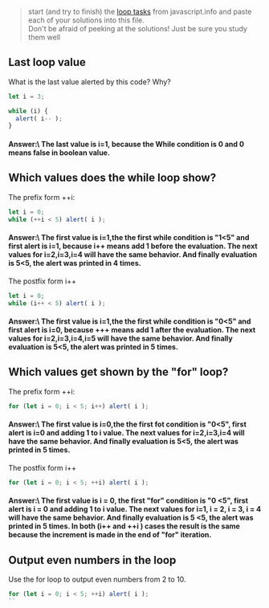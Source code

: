 > start (and try to finish) the [loop tasks](https://javascript.info/while-for) from javascript.info and paste each of your solutions into this file.  
> Don't be afraid of peeking at the solutions!  Just be sure you study them well

## Last loop value  
What is the last value alerted by this code? Why?
```js
let i = 3;

while (i) {
  alert( i-- );
}
```
#### Answer:\ The last value is i=1, because  the While condition is 0 and 0 means false in boolean value. 


## Which values does the while loop show?
The prefix form ++i:
```js
let i = 0;
while (++i < 5) alert( i );
```

#### Answer:\ The first value is i=1,the the first while condition is "1<5" and first alert is i=1, because  i++ means add 1 before the evaluation. The next values for i=2,i=3,i=4 will have the same behavior. And finally evaluation is 5<5, the alert was printed in 4 times. 

The postfix form i++
```js
let i = 0;
while (i++ < 5) alert( i );
```
#### Answer:\ The first value is i=1,the the first while condition is "0<5" and first alert is i=0, because  +++ means add 1 after the evaluation. The next values for i=2,i=3,i=4,i=5 will have the same behavior. And finally evaluation is 5<5, the alert was printed in 5 times.

## Which values get shown by the "for" loop?

The prefix form ++i:
```js
for (let i = 0; i < 5; i++) alert( i );
```
#### Answer:\ The first value is i=0,the the first fot condition is "0<5", first alert is i=0 and adding 1 to i value. The next values for i=2,i=3,i=4 will have the same behavior. And finally evaluation is 5<5, the alert was printed in 5 times.


The postfix form i++
```js
for (let i = 0; i < 5; ++i) alert( i );
```
#### Answer:\ The first value is i = 0, the first "for" condition is "0 <5", first alert is i = 0 and adding 1 to i value. The next values for i=1, i = 2, i = 3, i = 4 will have the same behavior. And finally evaluation is 5 <5, the alert was printed in 5 times. In both (i++ and ++i ) cases the result is the same because the increment is made in the end of "for" iteration.


## Output even numbers in the loop

Use the for loop to output even numbers from 2 to 10.

```js
for (let i = 0; i < 5; ++i) alert( i );
``

